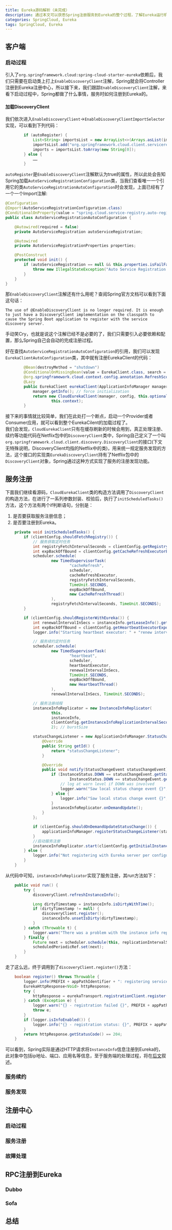 ```yaml
---
title: Eureka源码解析（未完成）
description: 通过本文可以获悉Spring注册服务到Eureka的整个过程，了解Eureka运行机制，文末附RPC应用注册到Eureka案例。
categories: SpringCloud, Eureka
tags: SpringCloud, Eureka
---
```


## 客户端
### 启动过程
引入了`org.springframework.cloud:spring-cloud-starter-eureka`依赖后，我们只需要在启动类上打上`EnableDiscoveryClient`注解，Spring就会将Controller注册到Eureka注册中心，所以接下来，我们跟踪`EnableDiscoveryClient`注解，来看下启动过程中，Spring都做了什么事情，服务时如何注册到Eureka的。

#### 加载DiscoveryClient
我们依次进入`EnableDiscoveryClient`->`EnableDiscoveryClientImportSelector`实现，可以看到下列代码：
```java
        if (autoRegister) {
			List<String> importsList = new ArrayList<>(Arrays.asList(imports));
			importsList.add("org.springframework.cloud.client.serviceregistry.AutoServiceRegistrationConfiguration");
			imports = importsList.toArray(new String[0]);
		} else {
			……
		}
```
`autoRegister`是`EnableDiscoveryClient`注解默认为true的属性，所以此处会告知Spring加载`AutoServiceRegistrationConfiguration`类，当我们查看唯一一个引用它的类`AutoServiceRegistrationAutoConfiguration`时会发现，上面已经有了一个一个Import注解:
```java
@Configuration
@Import(AutoServiceRegistrationConfiguration.class)
@ConditionalOnProperty(value = "spring.cloud.service-registry.auto-registration.enabled", matchIfMissing = true)
public class AutoServiceRegistrationAutoConfiguration {

	@Autowired(required = false)
	private AutoServiceRegistration autoServiceRegistration;

	@Autowired
	private AutoServiceRegistrationProperties properties;

	@PostConstruct
	protected void init() {
		if (autoServiceRegistration == null && this.properties.isFailFast()) {
			throw new IllegalStateException("Auto Service Registration has been requested, but there is no AutoServiceRegistration bean");
		}
	}
}
```
那`EnableDiscoveryClient`注解还有什么用呢？查阅Spring官方文档可以看到下面这句话：
    
    The use of @EnableDiscoveryClient is no longer required. It is enough to just have a DiscoveryClient implementation on the classpath to cause the Spring Boot application to register with the service discovery server.

手动笑Cry，也就是说这个注解已经不是必要的了，我们只需要引入必要依赖和配置，那么Spring自己会自动的完成注册过程。

好在查找`AutoServiceRegistrationAutoConfiguration`的引用，我们可以发现`EurekaClientAutoConfiguration`类，其中就有注册EurekaClient的代码：
```java
        @Bean(destroyMethod = "shutdown")
		@ConditionalOnMissingBean(value = EurekaClient.class, search = SearchStrategy.CURRENT)
		@org.springframework.cloud.context.config.annotation.RefreshScope
		@Lazy
		public EurekaClient eurekaClient(ApplicationInfoManager manager, EurekaClientConfig config, EurekaInstanceConfig instance) {
			manager.getInfo(); // force initialization
			return new CloudEurekaClient(manager, config, this.optionalArgs,
					this.context);
		}
```

接下来的事情就比较简单，我们在此处打一个断点，启动一个Provider或者Consumer应用，就可以看到整个EurekaCilent的加载过程了。  
我们会发现，`CloudEurekaClient`只有在缓存刷新的时候会用到，真正处理注册、续约等功能代码在Netflix包中的`DiscoveryClient`类中，Spring自己定义了一个叫`org.springframework.cloud.client.discovery.DiscoveryClient`的接口(下文无特殊说明，DiscoveryClient均指的Netflix中的类)，用来统一规定服务发现的方法，这个接口的实现类`EurekaDiscoveryClient`持有了Netflix包中的`DiscoveryClient`对象，Spring通过这种方式实现了服务的注册发现功能。  

## 服务注册
下面我们继续看源码，`CloudEurekaClient`类的构造方法调用了`DiscoveryClient`的构造方法，在进行了一系列参数封装、校验后，执行了`initScheduledTasks()`方法，这个方法有两个if判断语句，分别是：  
1. 是否要获取服务注册信息；
2. 是否要注册到Eureka。  

```java
    private void initScheduledTasks() {
        if (clientConfig.shouldFetchRegistry()) {
            // 服务获取定时任务
            int registryFetchIntervalSeconds = clientConfig.getRegistryFetchIntervalSeconds();
            int expBackOffBound = clientConfig.getCacheRefreshExecutorExponentialBackOffBound();
            scheduler.schedule(
                    new TimedSupervisorTask(
                            "cacheRefresh",
                            scheduler,
                            cacheRefreshExecutor,
                            registryFetchIntervalSeconds,
                            TimeUnit.SECONDS,
                            expBackOffBound,
                            new CacheRefreshThread()
                    ),
                    registryFetchIntervalSeconds, TimeUnit.SECONDS);
        }

        if (clientConfig.shouldRegisterWithEureka()) {
            int renewalIntervalInSecs = instanceInfo.getLeaseInfo().getRenewalIntervalInSecs();
            int expBackOffBound = clientConfig.getHeartbeatExecutorExponentialBackOffBound();
            logger.info("Starting heartbeat executor: " + "renew interval is: " + renewalIntervalInSecs);

            // 服务续约定时任务
            scheduler.schedule(
                    new TimedSupervisorTask(
                            "heartbeat",
                            scheduler,
                            heartbeatExecutor,
                            renewalIntervalInSecs,
                            TimeUnit.SECONDS,
                            expBackOffBound,
                            new HeartbeatThread()
                    ),
                    renewalIntervalInSecs, TimeUnit.SECONDS);

            // 服务注册线程
            instanceInfoReplicator = new InstanceInfoReplicator(
                    this,
                    instanceInfo,
                    clientConfig.getInstanceInfoReplicationIntervalSeconds(),
                    2); // burstSize

            statusChangeListener = new ApplicationInfoManager.StatusChangeListener() {
                @Override
                public String getId() {
                    return "statusChangeListener";
                }

                @Override
                public void notify(StatusChangeEvent statusChangeEvent) {
                    if (InstanceStatus.DOWN == statusChangeEvent.getStatus() ||
                            InstanceStatus.DOWN == statusChangeEvent.getPreviousStatus()) {
                        // log at warn level if DOWN was involved
                        logger.warn("Saw local status change event {}", statusChangeEvent);
                    } else {
                        logger.info("Saw local status change event {}", statusChangeEvent);
                    }
                    instanceInfoReplicator.onDemandUpdate();
                }
            };

            if (clientConfig.shouldOnDemandUpdateStatusChange()) {
                applicationInfoManager.registerStatusChangeListener(statusChangeListener);
            }
            //启动服务注册
            instanceInfoReplicator.start(clientConfig.getInitialInstanceInfoReplicationIntervalSeconds());
        } else {
            logger.info("Not registering with Eureka server per configuration");
        }
    }
```  
从代码中可知，`instanceInfoReplicator`实现了服务注册，其run方法如下：
```java
    public void run() {
        try {
            discoveryClient.refreshInstanceInfo();

            Long dirtyTimestamp = instanceInfo.isDirtyWithTime();
            if (dirtyTimestamp != null) {
                discoveryClient.register();
                instanceInfo.unsetIsDirty(dirtyTimestamp);
            }
        } catch (Throwable t) {
            logger.warn("There was a problem with the instance info replicator", t);
        } finally {
            Future next = scheduler.schedule(this, replicationIntervalSeconds, TimeUnit.SECONDS);
            scheduledPeriodicRef.set(next);
        }
    }
```  
走了这么远，终于调用到了`discoveryClient.register()`方法：
```java
    boolean register() throws Throwable {
        logger.info(PREFIX + appPathIdentifier + ": registering service...");
        EurekaHttpResponse<Void> httpResponse;
        try {
            httpResponse = eurekaTransport.registrationClient.register(instanceInfo);
        } catch (Exception e) {
            logger.warn("{} - registration failed {}", PREFIX + appPathIdentifier, e.getMessage(), e);
            throw e;
        }
        if (logger.isInfoEnabled()) {
            logger.info("{} - registration status: {}", PREFIX + appPathIdentifier, httpResponse.getStatusCode());
        }
        return httpResponse.getStatusCode() == 204;
    }
```  
可以看到，Spring实际是通过HTTP请求将`InstanceInfo`信息注册到Eureka的，此对象中包括ip地址、端口、应用名等信息，至于服务端的处理过程，将在[后文](#serviceRegist)叙述。

### 服务续约

### 服务发现

## 注册中心
### 启动过程

### <span id="serviceRegist">服务注册

### 故障处理

## RPC注册到Eureka
### Dubbo

### Sofa

## 总结